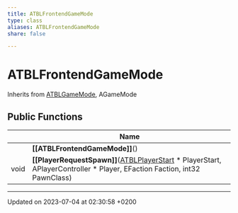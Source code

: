 ```yaml
---
title: ATBLFrontendGameMode
type: class
aliases: ATBLFrontendGameMode
share: false

---
```


# ATBLFrontendGameMode





Inherits from [ATBLGameMode](/docs/SDK/Source/Classes/classATBLGameMode.md), AGameMode

## Public Functions

|                | Name           |
| -------------- | -------------- |
| | **[[ATBLFrontendGameMode]]**() |
| void | **[[PlayerRequestSpawn]]**([ATBLPlayerStart](/docs/SDK/Source/Classes/classATBLPlayerStart.md) * PlayerStart, APlayerController * Player, EFaction Faction, int32 PawnClass) |

-------------------------------

Updated on 2023-07-04 at 02:30:58 +0200